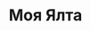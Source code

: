 --- 
title: "Моя Ялта" 
site: "http://www.my-yalta.com" 
town: "Ялта" 
tel: ["+38 0654 27-17-21, +38 066 111-92-77, +38 097 311-48-22"] 
address: "Россия, Республика Крым, г. Ялта, шоссе Южнобережное, 63, офис 1" 
mail: "info@my-yalta.com" 
--- 